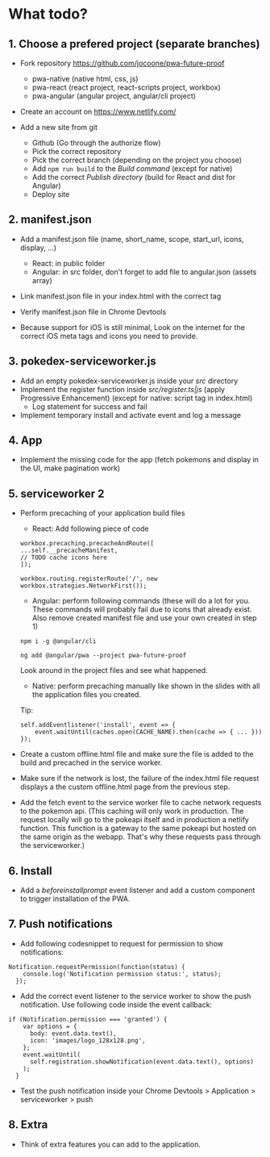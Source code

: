 # What todo?

## 1. Choose a prefered project (separate branches)

* Fork repository https://github.com/jocoone/pwa-future-proof

	- pwa-native (native html, css, js)
	- pwa-react (react project, react-scripts project, workbox)
	- pwa-angular (angular project, angular/cli project)

* Create an account on https://www.netlify.com/
* Add a new site from git

	- Github (Go through the authorize flow)
	- Pick the correct repository
	- Pick the correct branch (depending on the project you choose)
	- Add `npm run build` to the *Build command* (except for native)
	- Add the correct *Publish directory* (build for React and dist for Angular)
	- Deploy site

## 2. manifest.json

* Add a manifest.json file (name, short_name, scope, start_url, icons, display, ...)

	- React: in public folder
	- Angular: in src folder, don't forget to add file to angular.json (assets array)

* Link manifest.json file in your index.html with the correct tag
* Verify manifest.json file in Chrome Devtools
* Because support for iOS is still minimal, Look on the internet for the correct iOS meta tags and icons you need to provide.

## 3. pokedex-serviceworker.js

* Add an empty pokedex-serviceworker.js inside your *src* directory
* Implement the register function inside *src/register.ts|js* (apply Progressive Enhancement) (except for native: script tag in index.html)
	- Log statement for success and fail
* Implement temporary install and activate event and log a message

## 4. App

* Implement the missing code for the app (fetch pokemons and display in the UI, make pagination work)

## 5. serviceworker 2

* Perform precaching of your application build files

	- React: Add following piece of code
	```
  workbox.precaching.precacheAndRoute([
    ...self.__precacheManifest,
    // TODO cache icons here
  ]);

  workbox.routing.registerRoute('/', new workbox.strategies.NetworkFirst());
  ```

	- Angular: perform following commands (these will do a lot for you. These commands will probably fail due to icons that already exist. Also remove created manifest file and use your own created in step 1)

	```
  npm i -g @angular/cli
  ```
	```
  ng add @angular/pwa --project pwa-future-proof
  ```

	Look around in the project files and see what happened.

	- Native: perform precaching manually like shown in the slides with all the application files you created.

	Tip:
	```
  self.addEventlistener('install', event => {
		event.waitUntil(caches.open(CACHE_NAME).then(cache => { ... }))
	});
  ```

* Create a custom offline.html file and make sure the file is added to the build and precached in the service worker.
* Make sure if the network is lost, the failure of the index.html file request displays a the custom offline.html page from the previous step.
* Add the fetch event to the service worker file to cache network requests to the pokemon api. (This caching will only work in production. The request locally will go to the pokeapi itself and in production a netlify function. This function is a gateway to the same pokeapi but hosted on the same origin as the webapp. That's why these requests pass through the serviceworker.)

## 6. Install

* Add a *beforeinstallprompt* event listener and add a custom component to trigger installation of the PWA.

## 7. Push notifications

* Add following codesnippet to request for permission to show notifications:

```
Notification.requestPermission(function(status) {
    console.log('Notification permission status:', status);
  });
```

* Add the correct event listener to the service worker to show the push notification. Use following code inside the event callback:

```
if (Notification.permission === 'granted') {
    var options = {
      body: event.data.text(),
      icon: 'images/logo_128x128.png',
    };
    event.waitUntil(
      self.registration.showNotification(event.data.text(), options)
    );
  }
  ```

* Test the push notification inside your Chrome Devtools > Application > serviceworker > push

## 8. Extra

* Think of extra features you can add to the application.
